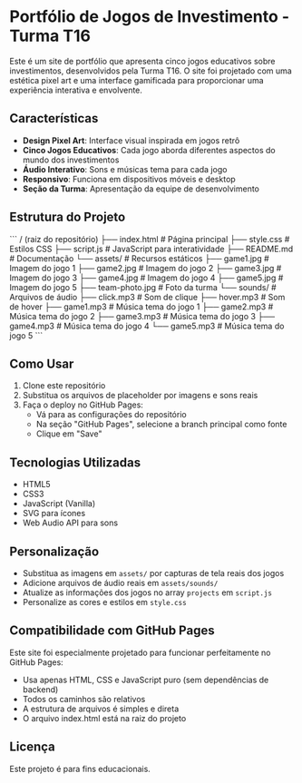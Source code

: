 # Portfólio de Jogos de Investimento - Turma T16

Este é um site de portfólio que apresenta cinco jogos educativos sobre investimentos, desenvolvidos pela Turma T16. O site foi projetado com uma estética pixel art e uma interface gamificada para proporcionar uma experiência interativa e envolvente.

## Características

- **Design Pixel Art**: Interface visual inspirada em jogos retrô
- **Cinco Jogos Educativos**: Cada jogo aborda diferentes aspectos do mundo dos investimentos
- **Áudio Interativo**: Sons e músicas tema para cada jogo
- **Responsivo**: Funciona em dispositivos móveis e desktop
- **Seção da Turma**: Apresentação da equipe de desenvolvimento

## Estrutura do Projeto

\`\`\`
/ (raiz do repositório)
├── index.html              # Página principal
├── style.css               # Estilos CSS
├── script.js               # JavaScript para interatividade
├── README.md               # Documentação
└── assets/                 # Recursos estáticos
    ├── game1.jpg           # Imagem do jogo 1
    ├── game2.jpg           # Imagem do jogo 2
    ├── game3.jpg           # Imagem do jogo 3
    ├── game4.jpg           # Imagem do jogo 4
    ├── game5.jpg           # Imagem do jogo 5
    ├── team-photo.jpg      # Foto da turma
    └── sounds/             # Arquivos de áudio
        ├── click.mp3       # Som de clique
        ├── hover.mp3       # Som de hover
        ├── game1.mp3       # Música tema do jogo 1
        ├── game2.mp3       # Música tema do jogo 2
        ├── game3.mp3       # Música tema do jogo 3
        ├── game4.mp3       # Música tema do jogo 4
        └── game5.mp3       # Música tema do jogo 5
\`\`\`

## Como Usar

1. Clone este repositório
2. Substitua os arquivos de placeholder por imagens e sons reais
3. Faça o deploy no GitHub Pages:
   - Vá para as configurações do repositório
   - Na seção "GitHub Pages", selecione a branch principal como fonte
   - Clique em "Save"

## Tecnologias Utilizadas

- HTML5
- CSS3
- JavaScript (Vanilla)
- SVG para ícones
- Web Audio API para sons

## Personalização

- Substitua as imagens em `assets/` por capturas de tela reais dos jogos
- Adicione arquivos de áudio reais em `assets/sounds/`
- Atualize as informações dos jogos no array `projects` em `script.js`
- Personalize as cores e estilos em `style.css`

## Compatibilidade com GitHub Pages

Este site foi especialmente projetado para funcionar perfeitamente no GitHub Pages:

- Usa apenas HTML, CSS e JavaScript puro (sem dependências de backend)
- Todos os caminhos são relativos
- A estrutura de arquivos é simples e direta
- O arquivo index.html está na raiz do projeto

## Licença

Este projeto é para fins educacionais.
